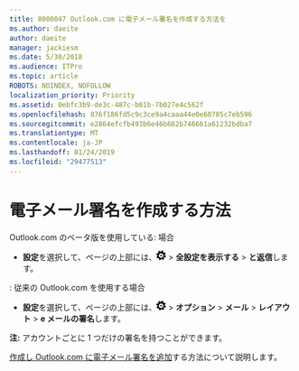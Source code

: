 ```yaml
---
title: 8000047 Outlook.com に電子メール署名を作成する方法を
ms.author: daeite
author: daeite
manager: jackiesm
ms.date: 5/30/2018
ms.audience: ITPro
ms.topic: article
ROBOTS: NOINDEX, NOFOLLOW
localization_priority: Priority
ms.assetid: 0ebfc3b9-de3c-487c-b01b-7b027e4c562f
ms.openlocfilehash: 876f186fd5c9c3ce9a4caaa44e0e60785c7eb596
ms.sourcegitcommit: e2864efcfb493b6e46b662b746661a61232bdba7
ms.translationtype: MT
ms.contentlocale: ja-JP
ms.lasthandoff: 01/24/2019
ms.locfileid: "29477513"
---
```

# <a name="how-to-create-an-email-signature"></a>電子メール署名を作成する方法

Outlook.com のベータ版を使用している: 場合
  
- **設定**を選択して、ページの上部には、![の設定](media/f4b2e798-fff1-4a14-931f-5677a4543b58.png) \> **全設定を表示する** \> **と返信**します。 
    
: 従来の Outlook.com を使用する場合
  
- **設定**を選択して、ページの上部には、![の設定](media/f4b2e798-fff1-4a14-931f-5677a4543b58.png) \> **オプション** \> **メール** \> **レイアウト** \> **e メールの署名**します。 
    
 **注:** アカウントごとに 1 つだけの署名を持つことができます。 
  
[作成し Outlook.com に電子メール署名を追加](https://go.microsoft.com/fwlink/p/?linkid=2001404&amp;clcid=0x409)する方法について説明します。
  


